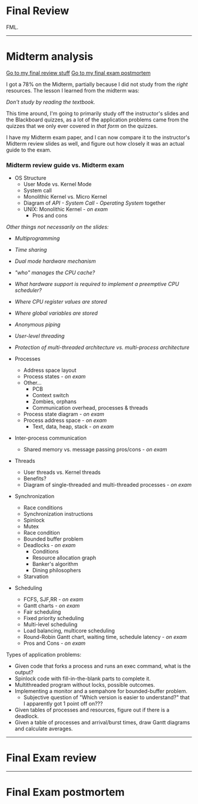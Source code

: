 # Final Review

FML.

---

# Midterm analysis

[Go to my final review stuff]()
[Go to my final exam postmortem]()

I got a 78% on the Midterm, partially because I did not study from the
*right* resources. The lesson I learned from the midterm was:

*Don't study by reading the textbook.*

This time around, I'm going to primarily study off the instructor's
slides and the Blackboard quizzes, as a lot of the application problems
came from the quizzes that we only ever covered in *that form* on
the quizzes.

I have my Midterm exam paper, and I can now compare it to the instructor's
Midterm review slides as well, and figure out how closely it was an actual guide
to the exam.

### Midterm review guide vs. Midterm exam

* OS Structure
	* User Mode vs. Kernel Mode
	* System call
	* Monolithic Kernel vs. Micro Kernel
	* Diagram of *API - System Call - Operating System* together
	* UNIX: Monolithic Kernel - *on exam*
		* Pros and cons

*Other things not necessarily on the slides:*

* *Multiprogramming*
* *Time sharing*
* *Dual mode hardware mechanism*
* *"who" manages the CPU cache?*
* *What hardware support is required to implement a preemptive CPU scheduler?*
* *Where CPU register values are stored*
* *Where global variables are stored*
* *Anonymous piping*
* *User-level threading*
* *Protection of multi-threaded architecture vs. multi-process architecture*

* Processes
	* Address space layout
	* Process states - *on exam*
	* Other...
		* PCB
		* Context switch
		* Zombies, orphans
		* Communication overhead, processes & threads
	* Process state diagram - *on exam*
	* Process address space - *on exam*
		* Text, data, heap, stack - *on exam*

* Inter-process communication
	* Shared memory vs. message passing pros/cons - *on exam*

* Threads
	* User threads vs. Kernel threads
	* Benefits?
	* Diagram of single-threaded and multi-threaded processes - *on exam*

* Synchronization
	* Race conditions
	* Synchronization instructions
	* Spinlock
	* Mutex
	* Race condition
	* Bounded buffer problem
	* Deadlocks - *on exam*
		* Conditions
		* Resource allocation graph
		* Banker's algorithm
		* Dining philosophers
	* Starvation

* Scheduling
	* FCFS, SJF,RR - *on exam*
	* Gantt charts - *on exam*
	* Fair scheduling
	* Fixed priority scheduling
	* Multi-level scheduling
	* Load balancing, multicore scheduling
	* Round-Robin Gantt chart, waiting time, schedule latency - *on exam*
	* Pros and Cons - *on exam*

Types of application problems:

* Given code that forks a process and runs an exec command, what is the output?
* Spinlock code with fill-in-the-blank parts to complete it.
* Multithreaded program without locks, possible outcomes.
* Implementing a monitor and a sempahore for bounded-buffer problem.
	* Subjective question of "Which version is easier to understand?" that I apparently got 1 point off on???
* Given tables of processes and resources, figure out if there is a deadlock.
* Given a table of processes and arrival/burst times, draw Gantt diagrams and calculate averages.

---

# Final Exam review

---

# Final Exam postmortem
